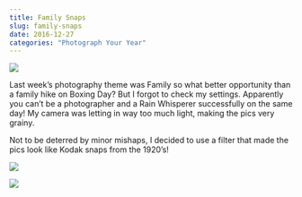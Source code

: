 ```yaml
---
title: Family Snaps
slug: family-snaps
date: 2016-12-27
categories: "Photograph Your Year"
---
```


<p><img src="http://res.cloudinary.com/dy6grlu8z/image/upload/v1558841736/bmvwmtsgpnnhnwolg6xw.jpg"/></p>
<p>Last week’s photography theme was Family so what better opportunity than a family hike on Boxing Day? But I forgot to check my settings. Apparently you can’t be a photographer and a Rain Whisperer successfully on the same day! My camera was letting in way too much light, making the pics very grainy.</p>
<p>Not to be deterred by minor mishaps, I decided to use a filter that made the pics look like Kodak snaps from the 1920’s!</p>
<p><img src="http://res.cloudinary.com/dy6grlu8z/image/upload/v1558841739/jrmpgzhh8q3o1bstslmz.jpg"/></p>
<p><img src="http://res.cloudinary.com/dy6grlu8z/image/upload/v1558841742/vvzkdiu4nonikbikhrrh.jpg"/></p>







